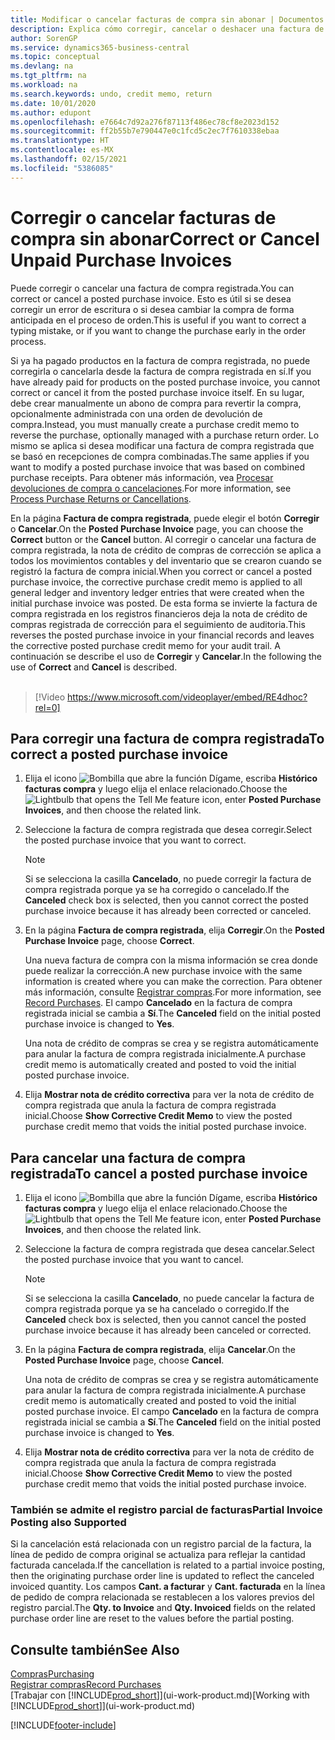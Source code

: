 ```yaml
---
title: Modificar o cancelar facturas de compra sin abonar | Documentos de Microsoft
description: Explica cómo corregir, cancelar o deshacer una factura de compra registrada y crear automáticamente una nota de crédito de compra.
author: SorenGP
ms.service: dynamics365-business-central
ms.topic: conceptual
ms.devlang: na
ms.tgt_pltfrm: na
ms.workload: na
ms.search.keywords: undo, credit memo, return
ms.date: 10/01/2020
ms.author: edupont
ms.openlocfilehash: e7664c7d92a276f87113f486ec78cf8e2023d152
ms.sourcegitcommit: ff2b55b7e790447e0c1fcd5c2ec7f7610338ebaa
ms.translationtype: HT
ms.contentlocale: es-MX
ms.lasthandoff: 02/15/2021
ms.locfileid: "5386085"
---
```

# <a name="correct-or-cancel-unpaid-purchase-invoices"></a><span data-ttu-id="5aef4-103">Corregir o cancelar facturas de compra sin abonar</span><span class="sxs-lookup"><span data-stu-id="5aef4-103">Correct or Cancel Unpaid Purchase Invoices</span></span>

<span data-ttu-id="5aef4-104">Puede corregir o cancelar una factura de compra registrada.</span><span class="sxs-lookup"><span data-stu-id="5aef4-104">You can correct or cancel a posted purchase invoice.</span></span> <span data-ttu-id="5aef4-105">Esto es útil si se desea corregir un error de escritura o si desea cambiar la compra de forma anticipada en el proceso de orden.</span><span class="sxs-lookup"><span data-stu-id="5aef4-105">This is useful if you want to correct a typing mistake, or if you want to change the purchase early in the order process.</span></span>

<span data-ttu-id="5aef4-106">Si ya ha pagado productos en la factura de compra registrada, no puede corregirla o cancelarla desde la factura de compra registrada en sí.</span><span class="sxs-lookup"><span data-stu-id="5aef4-106">If you have already paid for products on the posted purchase invoice, you cannot correct or cancel it from the posted purchase invoice itself.</span></span> <span data-ttu-id="5aef4-107">En su lugar, debe crear manualmente un abono de compra para revertir la compra, opcionalmente administrada con una orden de devolución de compra.</span><span class="sxs-lookup"><span data-stu-id="5aef4-107">Instead, you must manually create a purchase credit memo to reverse the purchase, optionally managed with a purchase return order.</span></span> <span data-ttu-id="5aef4-108">Lo mismo se aplica si desea modificar una factura de compra registrada que se basó en recepciones de compra combinadas.</span><span class="sxs-lookup"><span data-stu-id="5aef4-108">The same applies if you want to modify a posted purchase invoice that was based on combined purchase receipts.</span></span> <span data-ttu-id="5aef4-109">Para obtener más información, vea [Procesar devoluciones de compra o cancelaciones](purchasing-how-process-purchase-returns-cancellations.md).</span><span class="sxs-lookup"><span data-stu-id="5aef4-109">For more information, see [Process Purchase Returns or Cancellations](purchasing-how-process-purchase-returns-cancellations.md).</span></span>

<span data-ttu-id="5aef4-110">En la página **Factura de compra registrada**, puede elegir el botón **Corregir** o **Cancelar**.</span><span class="sxs-lookup"><span data-stu-id="5aef4-110">On the **Posted Purchase Invoice** page, you can choose the **Correct** button or the **Cancel** button.</span></span> <span data-ttu-id="5aef4-111">Al corregir o cancelar una factura de compra registrada, la nota de crédito de compras de corrección se aplica a todos los movimientos contables y del inventario que se crearon cuando se registró la factura de compra inicial.</span><span class="sxs-lookup"><span data-stu-id="5aef4-111">When you correct or cancel a posted purchase invoice, the corrective purchase credit memo is applied to all general ledger and inventory ledger entries that were created when the initial purchase invoice was posted.</span></span> <span data-ttu-id="5aef4-112">De esta forma se invierte la factura de compra registrada en los registros financieros deja la nota de crédito de compras registrada de corrección para el seguimiento de auditoria.</span><span class="sxs-lookup"><span data-stu-id="5aef4-112">This reverses the posted purchase invoice in your financial records and leaves the corrective posted purchase credit memo for your audit trail.</span></span> <span data-ttu-id="5aef4-113">A continuación se describe el uso de **Corregir** y **Cancelar**.</span><span class="sxs-lookup"><span data-stu-id="5aef4-113">In the following the use of **Correct** and **Cancel** is described.</span></span>
<br><br>
> [!Video https://www.microsoft.com/videoplayer/embed/RE4dhoc?rel=0]

## <a name="to-correct-a-posted-purchase-invoice"></a><span data-ttu-id="5aef4-114">Para corregir una factura de compra registrada</span><span class="sxs-lookup"><span data-stu-id="5aef4-114">To correct a posted purchase invoice</span></span>
1. <span data-ttu-id="5aef4-115">Elija el icono ![Bombilla que abre la función Dígame](media/ui-search/search_small.png "Dígame qué desea hacer"), escriba **Histórico facturas compra** y luego elija el enlace relacionado.</span><span class="sxs-lookup"><span data-stu-id="5aef4-115">Choose the ![Lightbulb that opens the Tell Me feature](media/ui-search/search_small.png "Tell me what you want to do") icon, enter **Posted Purchase Invoices**, and then choose the related link.</span></span>  
2. <span data-ttu-id="5aef4-116">Seleccione la factura de compra registrada que desea corregir.</span><span class="sxs-lookup"><span data-stu-id="5aef4-116">Select the posted purchase invoice that you want to correct.</span></span>  

    > [!NOTE]  
    >   <span data-ttu-id="5aef4-117">Si se selecciona la casilla **Cancelado**, no puede corregir la factura de compra registrada porque ya se ha corregido o cancelado.</span><span class="sxs-lookup"><span data-stu-id="5aef4-117">If the **Canceled** check box is selected, then you cannot correct the posted purchase invoice because it has already been corrected or canceled.</span></span>
3. <span data-ttu-id="5aef4-118">En la página **Factura de compra registrada**, elija **Corregir**.</span><span class="sxs-lookup"><span data-stu-id="5aef4-118">On the **Posted Purchase Invoice** page, choose **Correct**.</span></span>

    <span data-ttu-id="5aef4-119">Una nueva factura de compra con la misma información se crea donde puede realizar la corrección.</span><span class="sxs-lookup"><span data-stu-id="5aef4-119">A new purchase invoice with the same information is created where you can make the correction.</span></span> <span data-ttu-id="5aef4-120">Para obtener más información, consulte [Registrar compras](purchasing-how-record-purchases.md).</span><span class="sxs-lookup"><span data-stu-id="5aef4-120">For more information, see [Record Purchases](purchasing-how-record-purchases.md).</span></span> <span data-ttu-id="5aef4-121">El campo **Cancelado** en la factura de compra registrada inicial se cambia a **Sí**.</span><span class="sxs-lookup"><span data-stu-id="5aef4-121">The **Canceled** field on the initial posted purchase invoice is changed to **Yes**.</span></span>

    <span data-ttu-id="5aef4-122">Una nota de crédito de compras se crea y se registra automáticamente para anular la factura de compra registrada inicialmente.</span><span class="sxs-lookup"><span data-stu-id="5aef4-122">A purchase credit memo is automatically created and posted to void the initial posted purchase invoice.</span></span>
4. <span data-ttu-id="5aef4-123">Elija **Mostrar nota de crédito correctiva** para ver la nota de crédito de compra registrada que anula la factura de compra registrada inicial.</span><span class="sxs-lookup"><span data-stu-id="5aef4-123">Choose **Show Corrective Credit Memo** to view the posted purchase credit memo that voids the initial posted purchase invoice.</span></span>

## <a name="to-cancel-a-posted-purchase-invoice"></a><span data-ttu-id="5aef4-124">Para cancelar una factura de compra registrada</span><span class="sxs-lookup"><span data-stu-id="5aef4-124">To cancel a posted purchase invoice</span></span>
1. <span data-ttu-id="5aef4-125">Elija el icono ![Bombilla que abre la función Dígame](media/ui-search/search_small.png "Dígame qué desea hacer"), escriba **Histórico facturas compra** y luego elija el enlace relacionado.</span><span class="sxs-lookup"><span data-stu-id="5aef4-125">Choose the ![Lightbulb that opens the Tell Me feature](media/ui-search/search_small.png "Tell me what you want to do") icon, enter **Posted Purchase Invoices**, and then choose the related link.</span></span>  
2. <span data-ttu-id="5aef4-126">Seleccione la factura de compra registrada que desea cancelar.</span><span class="sxs-lookup"><span data-stu-id="5aef4-126">Select the posted purchase invoice that you want to cancel.</span></span>

    > [!NOTE]  
    >   <span data-ttu-id="5aef4-127">Si se selecciona la casilla **Cancelado**, no puede cancelar la factura de compra registrada porque ya se ha cancelado o corregido.</span><span class="sxs-lookup"><span data-stu-id="5aef4-127">If the **Canceled** check box is selected, then you cannot cancel the posted purchase invoice because it has already been canceled or corrected.</span></span>
3. <span data-ttu-id="5aef4-128">En la página **Factura de compra registrada**, elija **Cancelar**.</span><span class="sxs-lookup"><span data-stu-id="5aef4-128">On the **Posted Purchase Invoice** page, choose **Cancel**.</span></span>

    <span data-ttu-id="5aef4-129">Una nota de crédito de compras se crea y se registra automáticamente para anular la factura de compra registrada inicialmente.</span><span class="sxs-lookup"><span data-stu-id="5aef4-129">A purchase credit memo is automatically created and posted to void the initial posted purchase invoice.</span></span> <span data-ttu-id="5aef4-130">El campo **Cancelado** en la factura de compra registrada inicial se cambia a **Sí**.</span><span class="sxs-lookup"><span data-stu-id="5aef4-130">The **Canceled** field on the initial posted purchase invoice is changed to **Yes**.</span></span>
4. <span data-ttu-id="5aef4-131">Elija **Mostrar nota de crédito correctiva** para ver la nota de crédito de compra registrada que anula la factura de compra registrada inicial.</span><span class="sxs-lookup"><span data-stu-id="5aef4-131">Choose **Show Corrective Credit Memo** to view the posted purchase credit memo that voids the initial posted purchase invoice.</span></span>

### <a name="partial-invoice-posting-also-supported"></a><span data-ttu-id="5aef4-132">También se admite el registro parcial de facturas</span><span class="sxs-lookup"><span data-stu-id="5aef4-132">Partial Invoice Posting also Supported</span></span>
<span data-ttu-id="5aef4-133">Si la cancelación está relacionada con un registro parcial de la factura, la línea de pedido de compra original se actualiza para reflejar la cantidad facturada cancelada.</span><span class="sxs-lookup"><span data-stu-id="5aef4-133">If the cancellation is related to a partial invoice posting, then the originating purchase order line is updated to reflect the canceled invoiced quantity.</span></span> <span data-ttu-id="5aef4-134">Los campos **Cant. a facturar** y **Cant. facturada** en la línea de pedido de compra relacionada se restablecen a los valores previos del registro parcial.</span><span class="sxs-lookup"><span data-stu-id="5aef4-134">The **Qty. to Invoice** and **Qty. Invoiced** fields on the related purchase order line are reset to the values before the partial posting.</span></span>

## <a name="see-also"></a><span data-ttu-id="5aef4-135">Consulte también</span><span class="sxs-lookup"><span data-stu-id="5aef4-135">See Also</span></span>
[<span data-ttu-id="5aef4-136">Compras</span><span class="sxs-lookup"><span data-stu-id="5aef4-136">Purchasing</span></span>](purchasing-manage-purchasing.md)  
[<span data-ttu-id="5aef4-137">Registrar compras</span><span class="sxs-lookup"><span data-stu-id="5aef4-137">Record Purchases</span></span>](purchasing-how-record-purchases.md)  
<span data-ttu-id="5aef4-138">[Trabajar con [!INCLUDE[prod_short](includes/prod_short.md)]](ui-work-product.md)</span><span class="sxs-lookup"><span data-stu-id="5aef4-138">[Working with [!INCLUDE[prod_short](includes/prod_short.md)]](ui-work-product.md)</span></span>


[!INCLUDE[footer-include](includes/footer-banner.md)]